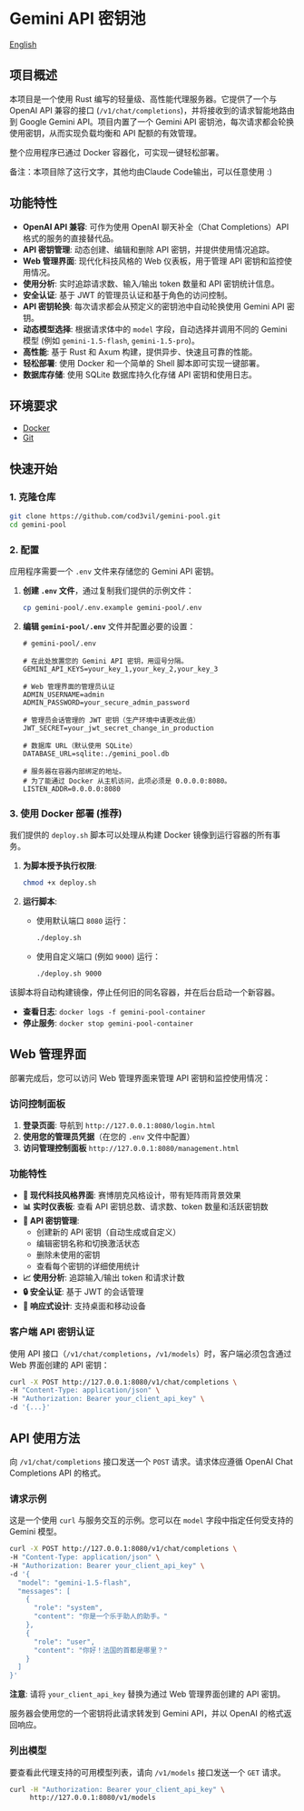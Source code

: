 # Gemini API 密钥池

[English](README.md)

## 项目概述

本项目是一个使用 Rust 编写的轻量级、高性能代理服务器。它提供了一个与 OpenAI API 兼容的接口 (`/v1/chat/completions`)，并将接收到的请求智能地路由到 Google Gemini API。项目内置了一个 Gemini API 密钥池，每次请求都会轮换使用密钥，从而实现负载均衡和 API 配额的有效管理。

整个应用程序已通过 Docker 容器化，可实现一键轻松部署。

备注：本项目除了这行文字，其他均由Claude Code输出，可以任意使用 :)

## 功能特性

- **OpenAI API 兼容**: 可作为使用 OpenAI 聊天补全（Chat Completions）API 格式的服务的直接替代品。
- **API 密钥管理**: 动态创建、编辑和删除 API 密钥，并提供使用情况追踪。
- **Web 管理界面**: 现代化科技风格的 Web 仪表板，用于管理 API 密钥和监控使用情况。
- **使用分析**: 实时追踪请求数、输入/输出 token 数量和 API 密钥统计信息。
- **安全认证**: 基于 JWT 的管理员认证和基于角色的访问控制。
- **API 密钥轮换**: 每次请求都会从预定义的密钥池中自动轮换使用 Gemini API 密钥。
- **动态模型选择**: 根据请求体中的 `model` 字段，自动选择并调用不同的 Gemini 模型 (例如 `gemini-1.5-flash`, `gemini-1.5-pro`)。
- **高性能**: 基于 Rust 和 Axum 构建，提供异步、快速且可靠的性能。
- **轻松部署**: 使用 Docker 和一个简单的 Shell 脚本即可实现一键部署。
- **数据库存储**: 使用 SQLite 数据库持久化存储 API 密钥和使用日志。

## 环境要求

- [Docker](https://www.docker.com/get-started)
- [Git](https://git-scm.com/downloads)

## 快速开始

### 1. 克隆仓库

```bash
git clone https://github.com/cod3vil/gemini-pool.git
cd gemini-pool
```

### 2. 配置

应用程序需要一个 `.env` 文件来存储您的 Gemini API 密钥。

1.  **创建 `.env` 文件**，通过复制我们提供的示例文件：
    ```bash
    cp gemini-pool/.env.example gemini-pool/.env
    ```

2.  **编辑 `gemini-pool/.env`** 文件并配置必要的设置：

    ```dotenv
    # gemini-pool/.env

    # 在此处放置您的 Gemini API 密钥，用逗号分隔。
    GEMINI_API_KEYS=your_key_1,your_key_2,your_key_3

    # Web 管理界面的管理员认证
    ADMIN_USERNAME=admin
    ADMIN_PASSWORD=your_secure_admin_password

    # 管理员会话管理的 JWT 密钥（生产环境中请更改此值）
    JWT_SECRET=your_jwt_secret_change_in_production

    # 数据库 URL（默认使用 SQLite）
    DATABASE_URL=sqlite:./gemini_pool.db

    # 服务器在容器内部绑定的地址。
    # 为了能通过 Docker 从主机访问，此项必须是 0.0.0.0:8080。
    LISTEN_ADDR=0.0.0.0:8080
    ```

### 3. 使用 Docker 部署 (推荐)

我们提供的 `deploy.sh` 脚本可以处理从构建 Docker 镜像到运行容器的所有事务。

1.  **为脚本授予执行权限**: 
    ```bash
    chmod +x deploy.sh
    ```

2.  **运行脚本**: 
    - 使用默认端口 `8080` 运行：
      ```bash
      ./deploy.sh
      ```
    - 使用自定义端口 (例如 `9000`) 运行：
      ```bash
      ./deploy.sh 9000
      ```

该脚本将自动构建镜像，停止任何旧的同名容器，并在后台启动一个新容器。

- **查看日志**: `docker logs -f gemini-pool-container`
- **停止服务**: `docker stop gemini-pool-container`

## Web 管理界面

部署完成后，您可以访问 Web 管理界面来管理 API 密钥和监控使用情况：

### 访问控制面板

1. **登录页面**: 导航到 `http://127.0.0.1:8080/login.html`
2. **使用您的管理员凭据**（在您的 `.env` 文件中配置）
3. **访问管理控制面板** `http://127.0.0.1:8080/management.html`

### 功能特性

- **🎨 现代科技风格界面**: 赛博朋克风格设计，带有矩阵雨背景效果
- **📊 实时仪表板**: 查看 API 密钥总数、请求数、token 数量和活跃密钥数
- **🔑 API 密钥管理**: 
  - 创建新的 API 密钥（自动生成或自定义）
  - 编辑密钥名称和切换激活状态
  - 删除未使用的密钥
  - 查看每个密钥的详细使用统计
- **📈 使用分析**: 追踪输入/输出 token 和请求计数
- **🔒 安全认证**: 基于 JWT 的会话管理
- **📱 响应式设计**: 支持桌面和移动设备

### 客户端 API 密钥认证

使用 API 接口（`/v1/chat/completions`，`/v1/models`）时，客户端必须包含通过 Web 界面创建的 API 密钥：

```bash
curl -X POST http://127.0.0.1:8080/v1/chat/completions \
-H "Content-Type: application/json" \
-H "Authorization: Bearer your_client_api_key" \
-d '{...}'
```

## API 使用方法

向 `/v1/chat/completions` 接口发送一个 `POST` 请求。请求体应遵循 OpenAI Chat Completions API 的格式。

### 请求示例

这是一个使用 `curl` 与服务交互的示例。您可以在 `model` 字段中指定任何受支持的 Gemini 模型。

```bash
curl -X POST http://127.0.0.1:8080/v1/chat/completions \
-H "Content-Type: application/json" \
-H "Authorization: Bearer your_client_api_key" \
-d '{
  "model": "gemini-1.5-flash",
  "messages": [
    {
      "role": "system",
      "content": "你是一个乐于助人的助手。"
    },
    {
      "role": "user",
      "content": "你好！法国的首都是哪里？"
    }
  ]
}'
```

**注意**: 请将 `your_client_api_key` 替换为通过 Web 管理界面创建的 API 密钥。

服务器会使用您的一个密钥将此请求转发到 Gemini API，并以 OpenAI 的格式返回响应。

### 列出模型

要查看此代理支持的可用模型列表，请向 `/v1/models` 接口发送一个 `GET` 请求。

```bash
curl -H "Authorization: Bearer your_client_api_key" \
     http://127.0.0.1:8080/v1/models
```
